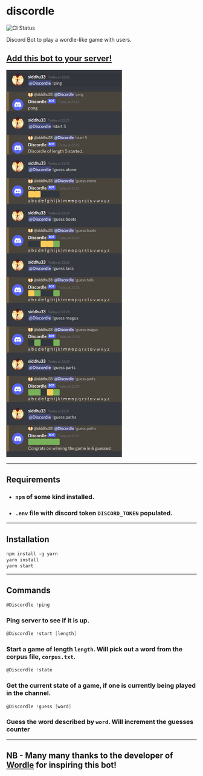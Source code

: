 # discordle 

![CI Status](https://github.com/siddhu33/discordle/actions/workflows/node.js.yml/badge.svg)

Discord Bot to play a wordle-like game with users. 

## [Add this bot to your server!](https://discord.com/oauth2/authorize?client_id=931245994681700453&permissions=292057982976&scope=bot)

![Image](images/Discordle.png)

---
## Requirements

- ### `npm` of some kind installed.
- ### `.env` file with discord token `DISCORD_TOKEN` populated.
---
## Installation
```shell
npm install -g yarn
yarn install
yarn start
```
---
## Commands

```d
@Discordle !ping
```
### Ping server to see if it is up.

```d
@Discordle !start [length]
```
### Start a game of length `length`. Will pick out a word from the corpus file, `corpus.txt`.

```d
@Discordle !state
```
### Get the current state of a game, if one is currently being played in the channel.

```d
@Discordle !guess [word]
```
### Guess the word described by `word`. Will increment the guesses counter
---
## NB - Many many thanks to the developer of [Wordle](https://www.powerlanguage.co.uk/wordle/) for inspiring this bot!